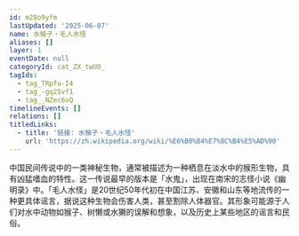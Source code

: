 ```yaml
---
id: m28o9yfm
lastUpdated: '2025-06-07'
name: 水猴子・毛人水怪
aliases: []
layer: 1
eventDate: null
categoryId: cat_ZX_twUO_
tagIds:
  - tag_TRpfu-I4
  - tag_-gq2Svf1
  - tag__NZec6vQ
timelineEvents: []
relations: []
titledLinks:
  - title: '链接: 水猴子・毛人水怪'
    url: 'https://zh.wikipedia.org/wiki/%E6%B0%B4%E7%8C%B4%E5%AD%90'
---
```

中国民间传说中的一类神秘生物，通常被描述为一种栖息在淡水中的猴形生物，具有凶猛嗜血的特性。这一传说最早的版本是「水鬼」，出现在南宋的志怪小说《幽明录》中。「毛人水怪」是20世纪50年代初在中国江苏、安徽和山东等地流传的一种更具体谣言，据说这种生物会伤害人类，甚至割除人体器官。其形象可能源于人们对水中动物如猴子、树懒或水獭的误解和想象，以及历史上某些地区的谣言和民俗。
